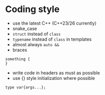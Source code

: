 # Coding style

* use the latest C++ (C++23/26 currently)
* snake_case
* `struct` instead of `class`
* `typename` instead of `class` in templates
* almost always `auto &&`
* braces
```
something {
}
```
* write code in headers as must as possible
* use {} style initialization where possible
```
type var{args...};
```
